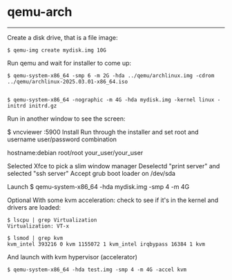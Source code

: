 # qemu-arch

---

Create a disk drive, that is a file image:

```
$ qemu-img create mydisk.img 10G
```
Run qemu and wait for installer to come up:
```
$ qemu-system-x86_64 -smp 6 -m 2G -hda ../qemu/archlinux.img -cdrom ../qemu/archlinux-2025.03.01-x86_64.iso


$ qemu-system-x86_64 -nographic -m 4G -hda mydisk.img -kernel linux -initrd initrd.gz
```
Run in another window to see the screen:







$ vncviewer :5900
Install
Run through the installer and set root and username user/password combination

hostname:debian root/root your_user/your_user

Selected Xfce to pick a slim window manager Deselectd "print server" and selected "ssh server" Accept grub boot loader on /dev/sda

Launch
$ qemu-system-x86_64 -hda mydisk.img -smp 4 -m 4G



Optional With some kvm acceleration:
check to see if it's in the kernel and drivers are loaded:

```
$ lscpu | grep Virtualization
Virtualization: VT-x
```
```
$ lsmod | grep kvm
kvm_intel 393216 0 kvm 1155072 1 kvm_intel irqbypass 16384 1 kvm
```
And launch with kvm hypervisor (accelerator)

```
$ qemu-system-x86_64 -hda test.img -smp 4 -m 4G -accel kvm 
```


